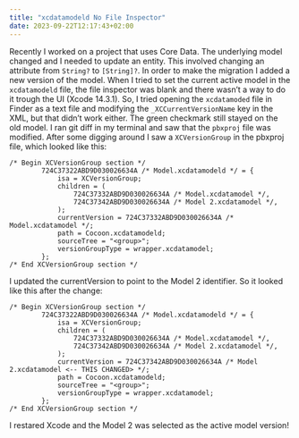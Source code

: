 ```yaml
---
title: "xcdatamodeld No File Inspector"
date: 2023-09-22T12:17:43+02:00
---
```


Recently I worked on a project that uses Core Data. The underlying model changed and I needed to update an entity. This involved changing an attribute from `String?` to `[String]?`. In order to make the migration I added a new version of the model. When I tried to set the current active model in the `xcdatamodeld` file, the file inspector was blank and there wasn’t a way to do it trough the UI (Xcode 14.3.1). So, I tried opening the `xcdatamoded` file in Finder as a text file and modifying the `_XCCurrentVersionName` key in the XML, but that didn’t work either. The green checkmark still stayed on the old model. I ran git diff in my terminal and saw that the `pbxproj` file was modified. After some digging around I saw a `XCVersionGroup` in the pbxproj file, which looked like this:
```
/* Begin XCVersionGroup section */
		724C37322ABD9D030026634A /* Model.xcdatamodeld */ = {
			isa = XCVersionGroup;
			children = (
				724C37332ABD9D030026634A /* Model.xcdatamodel */,
				724C37342ABD9D030026634A /* Model 2.xcdatamodel */,
			);
			currentVersion = 724C37332ABD9D030026634A /* Model.xcdatamodel */;
			path = Cocoon.xcdatamodeld;
			sourceTree = "<group>";
			versionGroupType = wrapper.xcdatamodel;
		};
/* End XCVersionGroup section */
```
I updated the currentVersion to point to the Model 2 identifier. So it looked like this after the change:
```
/* Begin XCVersionGroup section */
		724C37322ABD9D030026634A /* Model.xcdatamodeld */ = {
			isa = XCVersionGroup;
			children = (
				724C37332ABD9D030026634A /* Model.xcdatamodel */,
				724C37342ABD9D030026634A /* Model 2.xcdatamodel */,
			);
			currentVersion = 724C37342ABD9D030026634A /* Model 2.xcdatamodel <-- THIS CHANGED> */;
			path = Cocoon.xcdatamodeld;
			sourceTree = "<group>";
			versionGroupType = wrapper.xcdatamodel;
		};
/* End XCVersionGroup section */
```

I restared Xcode and the Model 2 was selected as the active model version!